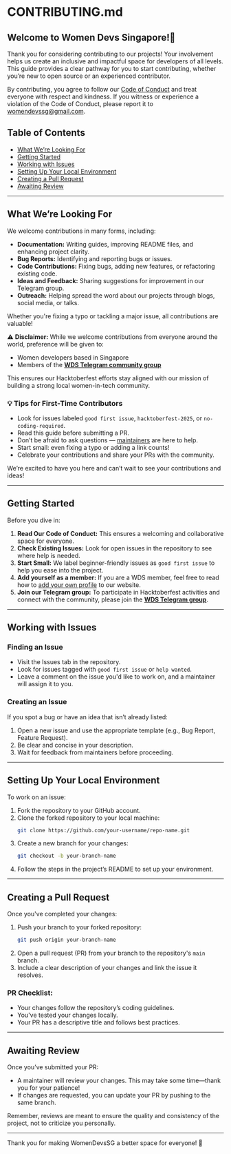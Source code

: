 # CONTRIBUTING.md  

## Welcome to Women Devs Singapore!👋  

Thank you for considering contributing to our projects! Your involvement helps us create an inclusive and impactful space for developers of all levels. This guide provides a clear pathway for you to start contributing, whether you’re new to open source or an experienced contributor.  

By contributing, you agree to follow our [Code of Conduct](CODE_OF_CONDUCT.md) and treat everyone with respect and kindness. If you witness or experience a violation of the Code of Conduct, please report it to womendevssg@gmail.com.  

## Table of Contents  

- [What We’re Looking For](#what-were-looking-for)  
- [Getting Started](#getting-started)  
- [Working with Issues](#working-with-issues)  
- [Setting Up Your Local Environment](#setting-up-your-local-environment)  
- [Creating a Pull Request](#creating-a-pull-request)  
- [Awaiting Review](#awaiting-review)  
---

## What We’re Looking For  

We welcome contributions in many forms, including:  

- **Documentation:** Writing guides, improving README files, and enhancing project clarity.  
- **Bug Reports:** Identifying and reporting bugs or issues.  
- **Code Contributions:** Fixing bugs, adding new features, or refactoring existing code.  
- **Ideas and Feedback:** Sharing suggestions for improvement in our Telegram group.  
- **Outreach:** Helping spread the word about our projects through blogs, social media, or talks.  

Whether you're fixing a typo or tackling a major issue, all contributions are valuable!  

⚠️ **Disclaimer:** While we welcome contributions from everyone around the world, preference will be given to:  
- Women developers based in Singapore  
- Members of the **[WDS Telegram community group](https://t.me/+hh3Fts4oDG41NzQ1)**  

This ensures our Hacktoberfest efforts stay aligned with our mission of building a strong local women-in-tech community.  

### 💡 Tips for First-Time Contributors  

- Look for issues labeled `good first issue`, `hacktoberfest-2025`, or `no-coding-required`.  
- Read this guide before submitting a PR.  
- Don’t be afraid to ask questions — [maintainers](https://github.com/orgs/Women-Devs-SG/teams/wds-maintainers) are here to help.  
- Start small: even fixing a typo or adding a link counts!  
- Celebrate your contributions and share your PRs with the community.  

We’re excited to have you here and can’t wait to see your contributions and ideas!  

---

## Getting Started  

Before you dive in:  

1. **Read Our Code of Conduct:** This ensures a welcoming and collaborative space for everyone.  
2. **Check Existing Issues:** Look for open issues in the repository to see where help is needed.  
3. **Start Small:** We label beginner-friendly issues as `good first issue` to help you ease into the project.  
4. **Add yourself as a member:** If you are a WDS member, feel free to read how to [add your own profile](../src/content/blog/adding-yourself-as-member.md) to our website.  
5. **Join our Telegram group:** To participate in Hacktoberfest activities and connect with the community, please join the **[WDS Telegram group](https://t.me/+hh3Fts4oDG41NzQ1)**.  

---

## Working with Issues  

### Finding an Issue  

- Visit the Issues tab in the repository.  
- Look for issues tagged with `good first issue` or `help wanted`.  
- Leave a comment on the issue you'd like to work on, and a maintainer will assign it to you.  

### Creating an Issue  

If you spot a bug or have an idea that isn’t already listed:  

1. Open a new issue and use the appropriate template (e.g., Bug Report, Feature Request).  
2. Be clear and concise in your description.  
3. Wait for feedback from maintainers before proceeding.  

---

## Setting Up Your Local Environment  

To work on an issue:  

1. Fork the repository to your GitHub account.  
2. Clone the forked repository to your local machine:  
   ```bash  
   git clone https://github.com/your-username/repo-name.git  
   ```  
3. Create a new branch for your changes:  
   ```bash  
   git checkout -b your-branch-name  
   ```  
4. Follow the steps in the project’s README to set up your environment.  

---

## Creating a Pull Request  

Once you've completed your changes:  

1. Push your branch to your forked repository:  
   ```bash  
   git push origin your-branch-name  
   ```  
2. Open a pull request (PR) from your branch to the repository's `main` branch.  
3. Include a clear description of your changes and link the issue it resolves.  

### PR Checklist:  

- Your changes follow the repository’s coding guidelines.  
- You've tested your changes locally.  
- Your PR has a descriptive title and follows best practices.  

---

## Awaiting Review  

Once you’ve submitted your PR:  

- A maintainer will review your changes. This may take some time—thank you for your patience!  
- If changes are requested, you can update your PR by pushing to the same branch.  

Remember, reviews are meant to ensure the quality and consistency of the project, not to criticize you personally.  

---

Thank you for making WomenDevsSG a better space for everyone! 💙  

